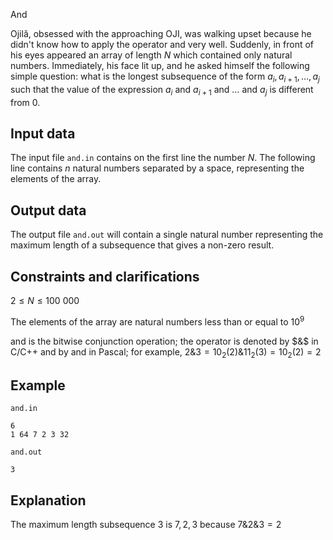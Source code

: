 And

Ojilă, obsessed with the approaching OJI, was walking upset because he didn't know how to apply the operator and very well. Suddenly, in front of his eyes appeared an array of length $N$ which contained only natural numbers. Immediately, his face lit up, and he asked himself the following simple question: what is the longest subsequence of the form $a_i,a_{i+1},\dots,a_j$ such that the value of the expression $a_i \text{ and } a_{i+1} \text{ and } \dots \text{ and } a_j$ is different from $0$.

## Input data

The input file `and.in` contains on the first line the number $N$. The following line contains $n$ natural numbers separated by a space, representing the elements of the array.

## Output data

The output file `and.out` will contain a single natural number representing the maximum length of a subsequence that gives a non-zero result.

## Constraints and clarifications

$2 \leq N \leq 100\ 000$ 

The elements of the array are natural numbers less than or equal to $10^9$

$\text{and}$ is the bitwise conjunction operation; the operator is denoted by $&$ in C/C++ and by $\text{and}$ in Pascal; for example, $2\&3=10_2 (2) \& 11_2 (3) = 10_2 (2) = 2$

## Example

`and.in`
```
6
1 64 7 2 3 32
```

`and.out`
```
3
```

## Explanation

The maximum length subsequence $3$ is $7, 2, 3$ because $7 \& 2 \& 3 = 2$